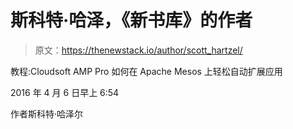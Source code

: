 # 斯科特·哈泽，《新书库》的作者

> 原文：<https://thenewstack.io/author/scott_hartzel/>

教程:Cloudsoft AMP Pro 如何在 Apache Mesos 上轻松自动扩展应用

2016 年 4 月 6 日早上 6:54

作者斯科特·哈泽尔